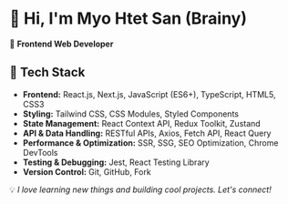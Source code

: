 # 👋 Hi, I'm Myo Htet San (Brainy)  

🚀 **Frontend Web Developer**

## 🔧 Tech Stack  
- **Frontend:** React.js, Next.js, JavaScript (ES6+), TypeScript, HTML5, CSS3  
- **Styling:** Tailwind CSS, CSS Modules, Styled Components  
- **State Management:** React Context API, Redux Toolkit, Zustand  
- **API & Data Handling:** RESTful APIs, Axios, Fetch API, React Query  
- **Performance & Optimization:** SSR, SSG, SEO Optimization, Chrome DevTools  
- **Testing & Debugging:** Jest, React Testing Library  
- **Version Control:** Git, GitHub, Fork  

💡 *I love learning new things and building cool projects. Let's connect!*

